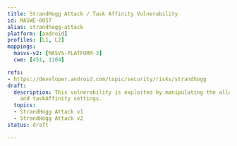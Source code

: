 ```yaml
---
title: StrandHogg Attack / Task Affinity Vulnerability
id: MASWE-0057
alias: strandhogg-attack
platform: [android]
profiles: [L1, L2]
mappings:
  masvs-v2: [MASVS-PLATFORM-3]
  cwe: [451, 1104]

refs:
- https://developer.android.com/topic/security/risks/strandhogg
draft:
  description: This vulnerability is exploited by manipulating the allowTaskReparenting
    and taskAffinity settings.
  topics:
  - StrandHogg Attack v1
  - StrandHogg Attack v2
status: draft

---
```


